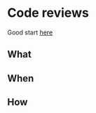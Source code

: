 # Code reviews

Good start [here](https://medium.com/palantir/code-review-best-practices-19e02780015f)

## What
## When
## How

